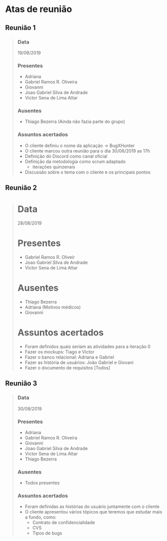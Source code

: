 # Atas de reunião
## Reunião 1

> ### Data
> 19/08/2019
> ### Presentes
> - Adriana
> - Gabriel Ramos R. Oliveira
> - Giovanni
> - Joao Gabriel Silva de Andrade
> - Victor Sena de Lima Attar 
> ### Ausentes
> - Thiago Bezerra (Ainda não fazia parte do grupo)
> ### Assuntos acertados
> - O cliente definiu o nome da aplicação -> BugXHunter
> - O cliente marcou outra reunião para o dia 30/08/2019 as 17h
> - Definição do Discord como canal oficial
> - Definição da metodologia como scrum adaptado
>     - iterações quinzenais
> - Discussão sobre o tema com o cliente e os principais pontos


## Reunião 2

> # Data
> 28/08/2019
> # Presentes
> - Gabriel Ramos R. Oliveir
> - Joao Gabriel Silva de Andrade
> - Victor Sena de Lima Attar
> # Ausentes
> - Thiago Bezerra
> - Adriana (Motivos médicos)
> - Giovanni
> # Assuntos acertados
>- Foram definidos quais seriam as atividades para a iteração 0
>- Fazer os mockups: Tiago e Victor
>- Fazer o banco relacional: Adriana e Gabriel
>- Fazer as história de usuários: João Gabriel e Giovani
>- Fazer o documento de requisitos [Todos]

## Reunião 3

> ### Data
> 30/08/2019
> ### Presentes
> - Adriana
> - Gabriel Ramos R. Oliveira
> - Giovanni
> - Joao Gabriel Silva de Andrade
> - Victor Sena de Lima Attar
> - Thiago Bezerra
> ### Ausentes
> - Todos presentes
>  ### Assuntos acertados
> - Foram definidas as histórias do usuário juntamente com o cliente
> - O cliente apresentou vários tópicos que teremos que estudar mais a fundo, como: 
>   - Contrato de confidencialidade
>   - CVS 
>   - Tipos de bugs